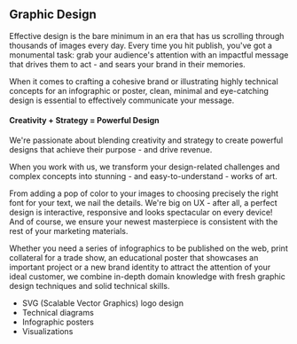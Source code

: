 ## Graphic Design 

Effective design is the bare minimum in an era that has us scrolling through thousands of images every day. Every time you hit publish, you've got a monumental task: grab your audience's attention with an impactful message that drives them to act - and sears your brand in their memories.

When it comes to crafting a cohesive brand or illustrating highly technical concepts for an infographic or poster, clean, minimal and eye-catching design is essential to effectively communicate your message. 

#### Creativity + Strategy = Powerful Design 

We're passionate about blending creativity and strategy to create powerful designs that achieve their purpose - and drive revenue. 

When you work with us, we transform your design-related challenges and complex concepts into stunning - and easy-to-understand - works of art. 

From adding a pop of color to your images to choosing precisely the right font for your text, we nail the details. We're big on UX - after all, a perfect design is interactive, responsive and looks spectacular on every device! And of course, we ensure your newest masterpiece is consistent with the rest of your marketing materials.

Whether you need a series of infographics to be published on the web, print collateral for a trade show, an educational poster that showcases an important project or a new brand identity to attract the attention of your ideal customer, we combine in-depth domain knowledge with fresh graphic design techniques and solid technical skills.



- SVG (Scalable Vector Graphics) logo design
- Technical diagrams 
- Infographic posters 
- Visualizations 

